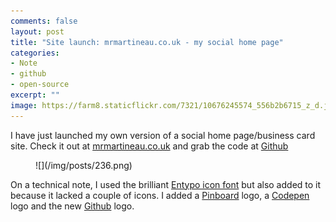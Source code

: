 ```yaml
---
comments: false
layout: post
title: "Site launch: mrmartineau.co.uk - my social home page"
categories:
- Note
- github
- open-source
excerpt: ""
image: https://farm8.staticflickr.com/7321/10676245574_556b2b6715_z_d.jpg
---
```


I have just launched my own version of a social home page/business card site. Check it out at [mrmartineau.co.uk](http://mrmartineau.co.uk) and grab the code at [Github](https://github.com/mrmartineau/social-homepage)

<figure>
![](/img/posts/236.png)
</figure>

On a technical note, I used the brilliant [Entypo icon font](http://entypo.com/) but also added to it because it lacked a couple of icons. I added a [Pinboard](https://pinboard.in/u:mrmartineau) logo, a [Codepen](http://codepen.io/mrmartineau) logo and the new [Github](http://github.com/MrMartineau) logo.
